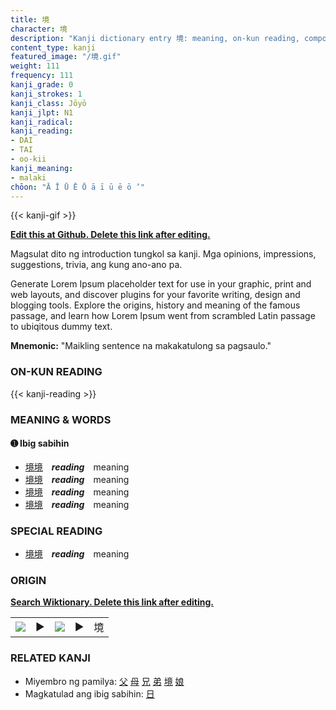 ```yaml
---
title: 境
character: 境
description: "Kanji dictionary entry 境: meaning, on-kun reading, compounds, origin, related kanji"
content_type: kanji
featured_image: "/境.gif"
weight: 111
frequency: 111
kanji_grade: 0
kanji_strokes: 1
kanji_class: Jōyō
kanji_jlpt: N1
kanji_radical: 
kanji_reading: 
- DAI
- TAI
- oo-kii
kanji_meaning:
- malaki
chōon: "Ā Ī Ū Ē Ō ā ī ū ē ō ’"
---
```

[//]: # (Don't edit the line below. Kanji animated GIF code is automatically generated.)
{{< kanji-gif >}}

[//]: # (Edit below this line.)

**[Edit this at Github. Delete this link after editing.](https://github.com/tim0g/tim/tree/main/content/kanji/境/index.md)**

Magsulat dito ng introduction tungkol sa kanji. Mga opinions, impressions, suggestions, trivia, ang kung ano-ano pa.

Generate Lorem Ipsum placeholder text for use in your graphic, print and web layouts, and discover plugins for your favorite writing, design and blogging tools. Explore the origins, history and meaning of the famous passage, and learn how Lorem Ipsum went from scrambled Latin passage to ubiqitous dummy text.
 
**Mnemonic:** "Maikling sentence na makakatulong sa pagsaulo."

### ON-KUN READING

[//]: # (Don't edit the line below. ON-KUN READING code is automatically generated.)
{{< kanji-reading >}}

### MEANING & WORDS

#### ➊ **Ibig sabihin**
  - [境](../境)[境](../境)　***reading***　meaning
  - [境](../境)[境](../境)　***reading***　meaning
  - [境](../境)[境](../境)　***reading***　meaning
  - [境](../境)[境](../境)　***reading***　meaning

### SPECIAL READING
  - [境](../境)[境](../境)　***reading***　meaning

### ORIGIN

**[Search Wiktionary. Delete this link after editing.](https://wiktionary.org/wiki/境)**
<table class="kanji-table"><tr><td>
<img src="60px-境-bronze.svg.png">
</td><td>▶</td><td>
<img src="60px-境-oracle.svg.png">
</td><td>▶</td>
<td class="kanji-origin">境</td>
</tr></table>

### RELATED KANJI
- Miyembro ng pamilya: [父](../父) [母](../母) [兄](../兄) [弟](../弟) [境](../境) [娘](../娘)
- Magkatulad ang ibig sabihin: [日](../日)
